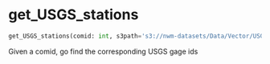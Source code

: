 # get_USGS_stations
```python
get_USGS_stations(comid: int, s3path='s3://nwm-datasets/Data/Vector/USGS_NHDPlusv2/STATID_COMID_dict.json') -> list
```
Given a comid, go find the corresponding USGS gage ids